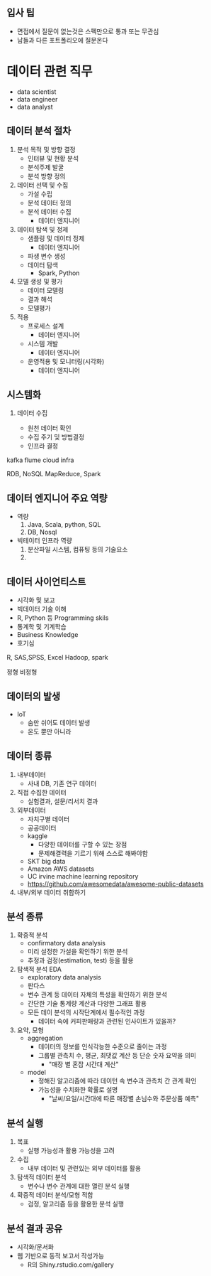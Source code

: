 ## 입사 팁

- 면접에서 질문이 없는것은 스펙만으로 통과 또는 무관심
- 남들과 다른 포트폴리오에 질문온다

# 데이터 관련 직무

- data scientist
- data engineer
- data analyst

## 데이터 분석 절차

1. 분석 목적 및 방향 결정
   - 인터뷰 및 현황 분석
   - 분석주제 발굴
   - 분석 방향 정의
1. 데이터 선택 및 수집
   - 가설 수립
   - 분석 데이터 정의
   - 분석 데이터 수집
     - 데이터 엔지니어
1. 데이터 탐색 및 정제
   - 샘플링 및 데이터 정제
     - 데이터 엔지니어
   - 파생 변수 생성
   - 데이터 탐색
     - Spark, Python
1. 모델 생성 및 평가
   - 데이터 모델링
   - 결과 해석
   - 모델평가
1. 적용
   - 프로세스 설계
     - 데이터 엔지니어
   - 시스템 개발
     - 데이터 엔지니어
   - 운영적용 및 모니터링(시각화)
     - 데이터 엔지니어

## 시스템화

1. 데이터 수집

   - 원천 데이터 확인
   - 수집 주기 및 방법결정
   - 인프라 결정

kafka
flume
cloud infra

RDB, NoSQL
MapReduce, Spark

## 데이터 엔지니어 주요 역량

- 역량
  1. Java, Scala, python, SQL
  1. DB, Nosql
- 빅테이터 인프라 역량
  1. 분산파일 시스템, 컴퓨팅 등의 기술요소
  1.

## 데이터 사이언티스트

- 시각화 및 보고
- 빅데이터 기술 이해
- R, Python 등 Programming skils
- 통계학 및 기계학습
- Business Knowledge
- 호기심

R, SAS,SPSS, Excel
Hadoop, spark

정형
비정형

## 데이터의 발생

- IoT
  - 숨만 쉬어도 데이터 발생
  - 온도 뿐만 아니라

## 데이터 종류

1. 내부데이터
   - 사내 DB, 기존 연구 데이터
1. 직접 수집한 데이터
   - 실험결과, 설문/리서치 결과
1. 외부데이터
   - 자치구별 데이터
   - 공공데이터
   - kaggle
     - 다양한 데이터를 구할 수 있는 장점
     - 문제해결력을 기르기 위해 스스로 해봐야함
   - SKT big data
   - Amazon AWS datasets
   - UC irvine machine learning repository
   - https://github.com/awesomedata/awesome-public-datasets
1. 내부/외부 데이터 취합하기

## 분석 종류

1. 확증적 분석
   - confirmatory data analysis
   - 미리 설정한 가설을 확인하기 위한 분석
   - 추정과 검정(estimation, test) 등을 활용
1. 탐색적 분석 EDA
   - exploratory data analysis
   - 판다스
   - 변수 관계 등 데이터 자체의 특성을 확인하기 위한 분석
   - 간단한 기술 통계량 계산과 다양한 그래프 활용
   - 모든 데이 분석의 시작단계에서 필수적인 과정
     - 데이터 속에 커피판매량과 관련된 인사이트가 있을까?
1. 요약, 모형
   - aggregation
     - 데이터의 정보를 인식각능한 수준으로 줄이는 과정
     - 그룹별 관측치 수, 평균, 최댓값 계산 등 단순 숫자 요약을 의미
       - "매장 별 혼잡 시간대 계산"
   - model
     - 정해진 알고리즘에 따라 데이턴 속 변수과 관측치 간 관계 확인
     - 가능성을 수치화한 확률로 설명
       - "날씨/요일/시간대에 따른 매장별 손님수와 주문상품 예측"

## 분석 실행

1. 목표
   - 실행 가능성과 활용 가능성을 고려
1. 수집
   - 내부 데이터 및 관련있는 외부 데이터를 활용
1. 탐색적 데이터 분석
   - 변수나 변수 관계에 대한 열린 분석 실행
1. 확증적 데이터 분석/모형 적합
   - 검정, 알고리즘 등을 활용한 분석 실행

## 분석 결과 공유

- 시각화/문서화
- 웹 기반으로 동적 보고서 작성가능
  - R의 Shiny.rstudio.com/gallery
